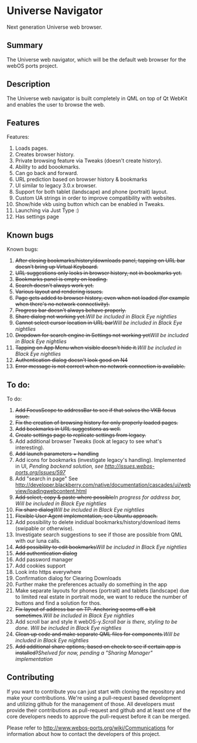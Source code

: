 Universe Navigator
==================

Next generation Universe web browser.

Summary
-------
The Universe web navigator, which will be the default web browser for the webOS ports project.

Description
-----------
The Universe web navigator is built completely in QML on top of Qt WebKit and enables the user to browse the web.

Features
-----------
Features:

1. Loads pages.
2. Creates browser history.
3. Private browsing feature via Tweaks (doesn't create history).
4. Ability to add boookmarks.
5. Can go back and forward.
6. URL prediction based on browser history & bookmarks
7. UI similar to legacy 3.0.x browser.
8. Support for both tablet (landscape) and phone (portrait) layout.
9. Custom UA strings in order to improve compatibility with websites.
10. Show/hide vkb using button which can be enabled in Tweaks.
11. Launching via Just Type :)
12. Has settings page

Known bugs
-----------
Known bugs:

1. <s>After closing bookmarks/history/downloads panel, tapping on URL bar doesn't bring up Virtual Keyboard.</s>
2. <s>URL suggestions only looks in browser history, not in bookmarks yet.</s>
3. <s>Bookmarks panel is empty on loading.</s>
4. <s>Search doesn't always work yet.</s>
5. <s>Various layout and rendering issues.</s>
6. <s>Page gets added to browser history, even when not loaded (for example when there's no network connectivity).</s>
7. <s>Progress bar doesn't always behave properly.</s>
8. <s>Share dialog not working yet.</s><i>Will be included in Black Eye nightlies</i>
9. <s>Cannot select cursor location in URL bar</s><i>Will be included in Black Eye nightlies</i>
10. <s>Dropdown for search engine in Settings not working yet</s><i>Will be included in Black Eye nightlies</i>
11. <s>Tapping on App Menu when visible doesn't hide it.</s><i>Will be included in Black Eye nightlies</i>
12. <s>Authentication dialog doesn't look good on N4</s>
13. <s>Error message is not correct when no network connection is available.</s>

To do:
-----------
To do:

1. <s>Add FocusScope to addressBar to see if that solves the VKB focus issue.</s>
2. <s>Fix the creation of browsing history for only properly loaded pages.</s>
3. <s>Add bookmarks in URL suggestions as well.</s>
4. <s>Create settings page to replicate settings from legacy.</s>
5. Add additional browser Tweaks (look at legacy to see what's interesting). 
6. <s>Add launch parameters + handling</s>
7. Add icons for bookmarks (investigate legacy's handling). Implemented in UI, <i>Pending backend solution, see http://issues.webos-ports.org/issues/597</i>
8. Add "search in page" See http://developer.blackberry.com/native/documentation/cascades/ui/webview/loadingwebcontent.html
9. <s>Add select, copy & paste where possible</s><i>In progress for address bar, Will be included in Black Eye nightlies</i>
10. <s>Fix share dialog</s><i>Will be included in Black Eye nightlies</i>
11. <s>Flexible User Agent implementation, see Ubuntu approach.</s>
12. Add possibility to delete indidual bookmarks/history/download items (swipable or otherwise).
13. Investigate search suggestions to see if those are possible from QML with our luna calls.
14. <s>Add possibility to edit bookmarks</s><i>Will be included in Black Eye nightlies</i>
15. <s>Add authentication dialog</s>
16. Add password manager
17. Add cookies support
18. Look into https everywhere
19. Confirmation dialog for Clearing Downloads
20. Further make the preferences actually do something in the app
21. Make separate layouts for phones (portrait) and tablets (landscape) due to limited real estate in portrait mode, we want to reduce the number of buttons and find a solution for thos.
22. <s>Fix layout of address bar on TP. Anchoring seems off a bit sometimes</s>.<i>Will be included in Black Eye nightlies</i>
23. Add scroll bar and style it webOS-y.<i>Scroll bar is there, styling to be done. Will be included in Black Eye nightlies</i>
24. <s>Clean up code and make separate QML files for components.</s><i>Will be included in Black Eye nightlies</i>
25. <s>Add additional share options, based on check to see if certain app is installed?</s><i>Shelved for now, pending a "Sharing Manager" implementation</i>

## Contributing

If you want to contribute you can just start with cloning the repository and make your
contributions. We're using a pull-request based development and utilizing github for the
management of those. All developers must provide their contributions as pull-request and
github and at least one of the core developers needs to approve the pull-request before it
can be merged.

Please refer to http://www.webos-ports.org/wiki/Communications for information about how to
contact the developers of this project.

